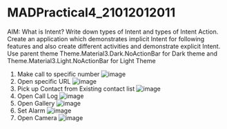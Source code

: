 # MADPractical4_21012012011
AIM: What is Intent? Write down types of Intent and types of Intent Action. Create an application which demonstrates implicit Intent for following features and also create different activities and demonstrate explicit Intent. Use parent theme Theme.Material3.Dark.NoActionBar for Dark theme and Theme.Material3.Light.NoActionBar for Light Theme
1. Make call to specific number
![image](https://user-images.githubusercontent.com/110801454/195147783-c941e8e4-14ce-4011-adb1-e8a900cd9944.png)
2. Open specific URL
![image](https://user-images.githubusercontent.com/110801454/195147880-143c2cfe-f86d-4691-9cd6-588db8fe9553.png)
3. Pick up Contact from Existing contact list
![image](https://user-images.githubusercontent.com/110801454/195147978-2e2930c9-2ddb-44ed-bfec-024f53b387dd.png)
4. Open Call Log
![image](https://user-images.githubusercontent.com/110801454/195148065-e590ed19-2de1-43a9-ad49-d00539dc9368.png)
5. Open Gallery
![image](https://user-images.githubusercontent.com/110801454/195148173-167e5144-3f78-4ac9-a61a-570ac2e0f390.png)
6. Set Alarm
![image](https://user-images.githubusercontent.com/110801454/195148315-bf2b54b1-3510-40ed-b988-07163251a4cb.png)
7. Open Camera
![image](https://user-images.githubusercontent.com/110801454/195148398-8beeeb18-d131-44f7-86f9-758dda8219c6.png)

